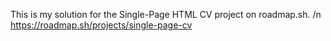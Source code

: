 This is my solution for the Single-Page HTML CV project on roadmap.sh. /n
https://roadmap.sh/projects/single-page-cv
